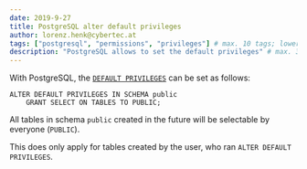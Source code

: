```yaml
---
date: 2019-9-27
title: PostgreSQL alter default privileges
author: lorenz.henk@cybertec.at
tags: ["postgresql", "permissions", "privileges"] # max. 10 tags; lowercase; dash-separated
description: "PostgreSQL allows to set the default privileges" # max. 300 chars.
---
```


With PostgreSQL, the [`DEFAULT PRIVILEGES`](https://www.postgresql.org/docs/current/sql-alterdefaultprivileges.html) can be set as follows:

```
ALTER DEFAULT PRIVILEGES IN SCHEMA public
	GRANT SELECT ON TABLES TO PUBLIC;
```

All tables in schema `public` created in the future will be selectable by everyone (`PUBLIC`).

This does only apply for tables created by the user, who ran `ALTER DEFAULT PRIVILEGES`.
